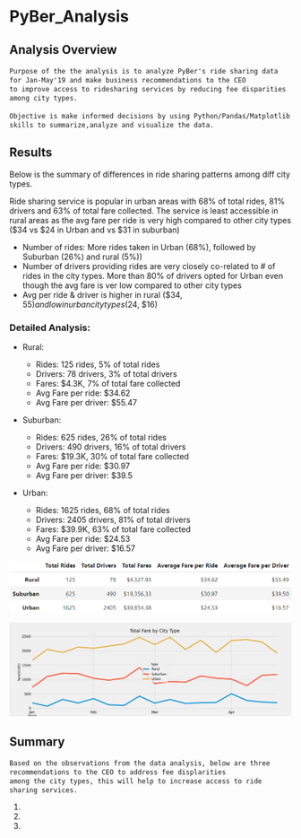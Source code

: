 # PyBer_Analysis

## Analysis Overview

    Purpose of the the analysis is to analyze PyBer's ride sharing data for Jan-May'19 and make business recommendations to the CEO 
    to improve access to ridesharing services by reducing fee disparities among city types.
    
    Objective is make informed decisions by using Python/Pandas/Matplotlib skills to summarize,analyze and visualize the data. 

## Results

   Below is the summary of differences in ride sharing patterns among diff city types.
   
   Ride sharing service is popular in urban areas with 68% of total rides, 81% drivers and 63% of total fare collected. 
   The service is least accessible in rural areas as the avg fare per ride is very high compared to other city types 
   ($34 vs $24 in Urban and vs $31 in suburban)
   
   - Number of rides: More rides taken in Urban (68%), followed by Suburban (26%) and rural (5%))
   - Number of drivers providing rides are very closely co-related to # of rides in the city types. 
        More than 80% of drivers opted for Urban even though the avg fare is ver low compared to other city types
   - Avg per ride & driver is higher in rural ($34, $55) and low in urban city types ($24, $16)
   
   ### Detailed Analysis:
   
   - Rural:
   		- Rides: 125 rides, 5% of total rides
   		- Drivers: 78 drivers, 3% of total drivers
   		- Fares: $4.3K, 7% of total fare collected
   		- Avg Fare per ride:  $34.62
   		- Avg Fare per driver: $55.47

   - Suburban:
   		- Rides: 625 rides, 26% of total rides
   		- Drivers: 490 drivers, 16% of total drivers
   		- Fares: $19.3K, 30% of total fare collected
   		- Avg Fare per ride:  $30.97
   		- Avg Fare per driver: $39.5

   - Urban:
   		- Rides: 1625 rides, 68% of total rides
   		- Drivers: 2405 drivers, 81% of total drivers
   		- Fares: $39.9K, 63% of total fare collected
   		- Avg Fare per ride:  $24.53
   		- Avg Fare per driver: $16.57
    

![](https://github.com/SuniAnalytics/PyBer_Analysis/blob/main/analysis/Screenshot_SummaryDataFrame.png)

![](https://github.com/SuniAnalytics/PyBer_Analysis/blob/main/analysis/PyBer_fare_summary.png)

## Summary
    Based on the observations from the data analysis, below are three recommendations to the CEO to address fee displarities
    among the city types, this will help to increase access to ride sharing services.
    
   1.
   2.
   3.

